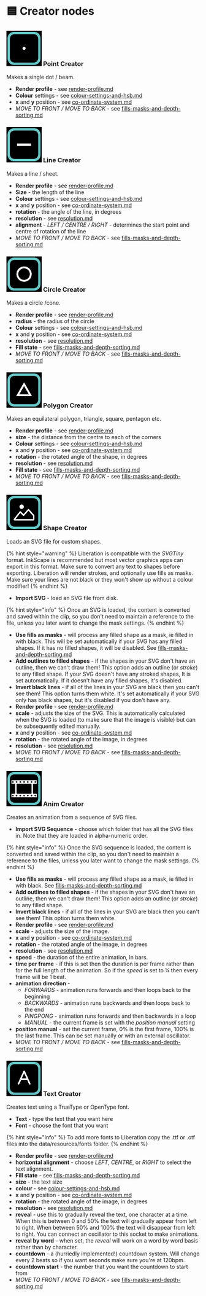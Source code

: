 # 🟦 Creator nodes

### <img src="../.gitbook/assets/Creator Point.png" alt="" data-size="line"> Point Creator

Makes a single dot / beam.&#x20;

* **Render profile** - see [render-profile.md](fundamentals/render-profile.md "mention")
* **Colour** settings - see [colour-settings-and-hsb.md](fundamentals/colour-settings-and-hsb.md "mention")
* **x** and **y** position - see [co-ordinate-system.md](fundamentals/co-ordinate-system.md "mention")
* _MOVE TO FRONT / MOVE TO BACK_ - see [fills-masks-and-depth-sorting.md](fundamentals/fills-masks-and-depth-sorting.md "mention")

### <img src="../.gitbook/assets/CreatorLine.png" alt="" data-size="line"> Line Creator

Makes a line / sheet.&#x20;

* **Render profile** - see [render-profile.md](fundamentals/render-profile.md "mention")
* **Size** - the length of the line
* **Colour** settings - see [colour-settings-and-hsb.md](fundamentals/colour-settings-and-hsb.md "mention")
* **x** and **y** position - see [co-ordinate-system.md](fundamentals/co-ordinate-system.md "mention")
* **rotation** - the angle of the line, in degrees
* **resolution** - see [resolution.md](fundamentals/resolution.md "mention")
* **alignment** - _LEFT / CENTRE / RIGHT -_ determines the start point and centre of rotation of the line
* _MOVE TO FRONT / MOVE TO BACK_ - see [fills-masks-and-depth-sorting.md](fundamentals/fills-masks-and-depth-sorting.md "mention")

### <img src="../.gitbook/assets/CreatorCircle.png" alt="" data-size="line"> Circle Creator

Makes a circle /cone.&#x20;

* **Render profile** - see [render-profile.md](fundamentals/render-profile.md "mention")
* **radius** - the radius of the circle
* **Colour** settings - see [colour-settings-and-hsb.md](fundamentals/colour-settings-and-hsb.md "mention")
* **x** and **y** position - see [co-ordinate-system.md](fundamentals/co-ordinate-system.md "mention")
* **resolution** - see [resolution.md](fundamentals/resolution.md "mention")
* **Fill state** - see [fills-masks-and-depth-sorting.md](fundamentals/fills-masks-and-depth-sorting.md "mention")
* _MOVE TO FRONT / MOVE TO BACK_ - see [fills-masks-and-depth-sorting.md](fundamentals/fills-masks-and-depth-sorting.md "mention")

### <img src="../.gitbook/assets/CreatorPoly.png" alt="" data-size="line"> Polygon Creator

Makes an equilateral polygon, triangle, square, pentagon etc.&#x20;

* **Render profile** - see [render-profile.md](fundamentals/render-profile.md "mention")
* **size** - the distance from the centre to each of the corners
* **Colour** settings - see [colour-settings-and-hsb.md](fundamentals/colour-settings-and-hsb.md "mention")
* **x** and **y** position - see [co-ordinate-system.md](fundamentals/co-ordinate-system.md "mention")
* **rotation** - the rotated angle of the shape, in degrees
* **resolution** - see [resolution.md](fundamentals/resolution.md "mention")
* **Fill state** - see [fills-masks-and-depth-sorting.md](fundamentals/fills-masks-and-depth-sorting.md "mention")
* _MOVE TO FRONT / MOVE TO BACK_ - see [fills-masks-and-depth-sorting.md](fundamentals/fills-masks-and-depth-sorting.md "mention")

### <img src="../.gitbook/assets/CreatorShape.png" alt="" data-size="line"> Shape Creator

Loads an SVG file for custom shapes.&#x20;

{% hint style="warning" %}
Liberation is compatible with the _SVGTiny_ format. InkScape is recommended but most vector graphics apps can export in this format. Make sure to convert any text to shapes before exporting. Liberation will render strokes, and optionally use fills as masks. Make sure your lines are not black or they won't show up without a colour modifier!&#x20;
{% endhint %}

* **Import SVG** - load an SVG file from disk.&#x20;

{% hint style="info" %}
Once an SVG is loaded, the content is converted and saved within the clip, so you don't need to maintain a reference to the file, unless you later want to change the mask settings.&#x20;
{% endhint %}

* **Use fills as masks** - will process any filled shape as a mask, ie filled in with black. This will be set automatically if your SVG has any filled shapes. If it has no filled shapes, it will be disabled. See [fills-masks-and-depth-sorting.md](fundamentals/fills-masks-and-depth-sorting.md "mention")
* **Add outlines to filled shapes** - if the shapes in your SVG don't have an outline, then we can't draw them! This option adds an outline (or _stroke_) to any filled shape. If your SVG doesn't have any stroked shapes, It is set automatically. If it doesn't have any filled shapes, it's disabled.&#x20;
* **Invert black lines** - if all of the lines in your SVG are black then you can't see them! This option turns them white. It's set automatically if your SVG only has black shapes, but it's disabled if you don't have any.&#x20;
* **Render profile** - see [render-profile.md](fundamentals/render-profile.md "mention")
* **scale** - adjusts the size of the SVG. This is automatically calculated when the SVG is loaded (to make sure that the image is visible) but can be subsequently edited manually.
* **x** and **y** position - see [co-ordinate-system.md](fundamentals/co-ordinate-system.md "mention")
* **rotation** - the rotated angle of the image, in degrees
* **resolution** - see [resolution.md](fundamentals/resolution.md "mention")
* _MOVE TO FRONT / MOVE TO BACK_ - see [fills-masks-and-depth-sorting.md](fundamentals/fills-masks-and-depth-sorting.md "mention")

### <img src="../.gitbook/assets/CreatorAnim.png" alt="" data-size="line"> Anim Creator

Creates an animation from a sequence of SVG files.&#x20;

* **Import SVG Sequence** - choose which folder that has all the SVG files in. Note that they are loaded in alpha-numeric order.&#x20;

{% hint style="info" %}
Once the SVG sequence is loaded, the content is converted and saved within the clip, so you don't need to maintain a reference to the files, unless you later want to change the mask settings.&#x20;
{% endhint %}

* **Use fills as masks** - will process any filled shape as a mask, ie filled in with black. See [fills-masks-and-depth-sorting.md](fundamentals/fills-masks-and-depth-sorting.md "mention")
* **Add outlines to filled shapes** - if the shapes in your SVG don't have an outline, then we can't draw them! This option adds an outline (or _stroke_) to any filled shape.&#x20;
* **Invert black lines** - if all of the lines in your SVG are black then you can't see them! This option turns them white.
* **Render profile** - see [render-profile.md](fundamentals/render-profile.md "mention")
* **scale** - adjusts the size of the image.
* **x** and **y** position - see [co-ordinate-system.md](fundamentals/co-ordinate-system.md "mention")
* **rotation** - the rotated angle of the image, in degrees
* **resolution** - see [resolution.md](fundamentals/resolution.md "mention")
* **speed** - the duration of the entire animation, in bars.&#x20;
* **time per frame** - if this is set then the duration is per frame rather than for the full length of the animation. So if the _speed_ is set to ¼ then every frame will be 1 beat.&#x20;
* **animation direction** -&#x20;
  * _FORWARDS_ - animation runs forwards and then loops back to the beginning
  * _BACKWARDS_ - animation runs backwards and then loops back to the end
  * _PINGPONG_ - animation runs forwards and then backwards in a loop
  * _MANUAL_ - the current frame is set with the _position manual_ setting
* **position manual** - set the current frame, 0% is the first frame, 100% is the last frame. This can be set  manually or with an external oscillator.&#x20;
* _MOVE TO FRONT / MOVE TO BACK_ - see [fills-masks-and-depth-sorting.md](fundamentals/fills-masks-and-depth-sorting.md "mention")

### <img src="../.gitbook/assets/CreatorText.png" alt="" data-size="line"> Text Creator

Creates text using a TrueType or OpenType font.&#x20;

* **Text** - type the text that you want here
* **Font** - choose the font that you want

{% hint style="info" %}
To add more fonts to Liberation copy the .ttf or .otf files into the data/resources/fonts folder.
{% endhint %}

* **Render profile** - see [render-profile.md](fundamentals/render-profile.md "mention")
* **horizontal alignment** - choose _LEFT_, _CENTRE_, or _RIGHT_ to select the text alignment.
* **Fill state** - see [fills-masks-and-depth-sorting.md](fundamentals/fills-masks-and-depth-sorting.md "mention")
* **size** - the text size
* **colour -** see [colour-settings-and-hsb.md](fundamentals/colour-settings-and-hsb.md "mention")
* **x** and **y** position - see [co-ordinate-system.md](fundamentals/co-ordinate-system.md "mention")
* **rotation** - the rotated angle of the image, in degrees
* **resolution** - see [resolution.md](fundamentals/resolution.md "mention")
* **reveal** - use this to gradually reveal the text, one character at a time. When this is between 0 and 50% the text will gradually appear from left to right. When between 50% and 100% the text will disappear from left to right. You can connect an oscillator to this socket to make animations.&#x20;
* **reveal by word** - when set, the _reveal_ will work on a word by word basis rather than by character. &#x20;
* **countdown** - a (hurriedly implemented!) countdown system. Will change every 2 beats so if you want seconds make sure you're at 120bpm.&#x20;
* **countdown start** - the number that you want the countdown to start from
* _MOVE TO FRONT / MOVE TO BACK_ - see [fills-masks-and-depth-sorting.md](fundamentals/fills-masks-and-depth-sorting.md "mention")
